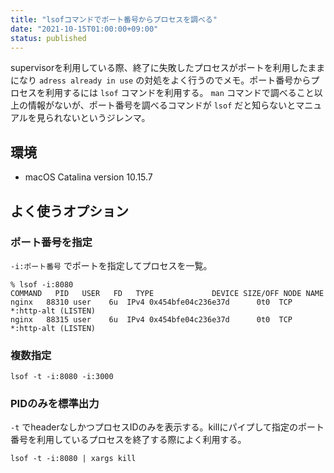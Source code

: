 ```yaml
---
title: "lsofコマンドでポート番号からプロセスを調べる"
date: "2021-10-15T01:00:00+09:00"
status: published
---
```


supervisorを利用している際、終了に失敗したプロセスがポートを利用したままになり  `adress already in use` の対処をよく行うのでメモ。ポート番号からプロセスを利用するには `lsof` コマンドを利用する。
`man` コマンドで調べること以上の情報がないが、ポート番号を調べるコマンドが `lsof` だと知らないとマニュアルを見られないというジレンマ。

## 環境

- macOS Catalina version 10.15.7

## よく使うオプション

### ポート番号を指定

`-i:ポート番号` でポートを指定してプロセスを一覧。

```shell
% lsof -i:8080
COMMAND   PID   USER   FD   TYPE             DEVICE SIZE/OFF NODE NAME
nginx   88310 user    6u  IPv4 0x454bfe04c236e37d      0t0  TCP *:http-alt (LISTEN)
nginx   88315 user    6u  IPv4 0x454bfe04c236e37d      0t0  TCP *:http-alt (LISTEN)
```

### 複数指定

```shell
lsof -t -i:8080 -i:3000
```

### PIDのみを標準出力

`-t` でheaderなしかつプロセスIDのみを表示する。killにパイプして指定のポート番号を利用しているプロセスを終了する際によく利用する。

```shell
lsof -t -i:8080 | xargs kill
```
